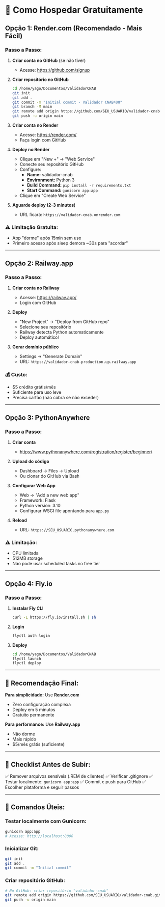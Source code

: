 # 🚀 Como Hospedar Gratuitamente

## Opção 1: Render.com (Recomendado - Mais Fácil)

### Passo a Passo:

1. **Criar conta no GitHub** (se não tiver)
   - Acesse: https://github.com/signup

2. **Criar repositório no GitHub**
   ```bash
   cd /home/yago/Documentos/ValidadorCNAB
   git init
   git add .
   git commit -m "Initial commit - Validador CNAB400"
   git branch -M main
   git remote add origin https://github.com/SEU_USUARIO/validador-cnab.git
   git push -u origin main
   ```

3. **Criar conta no Render**
   - Acesse: https://render.com/
   - Faça login com GitHub

4. **Deploy no Render**
   - Clique em "New +" → "Web Service"
   - Conecte seu repositório GitHub
   - Configure:
     - **Name:** validador-cnab
     - **Environment:** Python 3
     - **Build Command:** `pip install -r requirements.txt`
     - **Start Command:** `gunicorn app:app`
   - Clique em "Create Web Service"

5. **Aguarde deploy (2-3 minutos)**
   - URL ficará: `https://validador-cnab.onrender.com`

### ⚠️ Limitação Gratuita:
- App "dorme" após 15min sem uso
- Primeiro acesso após sleep demora ~30s para "acordar"

---

## Opção 2: Railway.app

### Passo a Passo:

1. **Criar conta no Railway**
   - Acesse: https://railway.app/
   - Login com GitHub

2. **Deploy**
   - "New Project" → "Deploy from GitHub repo"
   - Selecione seu repositório
   - Railway detecta Python automaticamente
   - Deploy automático!

3. **Gerar domínio público**
   - Settings → "Generate Domain"
   - URL: `https://validador-cnab-production.up.railway.app`

### 💰 Custo:
- $5 crédito grátis/mês
- Suficiente para uso leve
- Precisa cartão (não cobra se não exceder)

---

## Opção 3: PythonAnywhere

### Passo a Passo:

1. **Criar conta**
   - https://www.pythonanywhere.com/registration/register/beginner/

2. **Upload do código**
   - Dashboard → Files → Upload
   - Ou clonar do GitHub via Bash

3. **Configurar Web App**
   - Web → "Add a new web app"
   - Framework: Flask
   - Python version: 3.10
   - Configurar WSGI file apontando para `app.py`

4. **Reload**
   - URL: `https://SEU_USUARIO.pythonanywhere.com`

### ⚠️ Limitação:
- CPU limitada
- 512MB storage
- Não pode usar scheduled tasks no free tier

---

## Opção 4: Fly.io

### Passo a Passo:

1. **Instalar Fly CLI**
   ```bash
   curl -L https://fly.io/install.sh | sh
   ```

2. **Login**
   ```bash
   flyctl auth login
   ```

3. **Deploy**
   ```bash
   cd /home/yago/Documentos/ValidadorCNAB
   flyctl launch
   flyctl deploy
   ```

---

## 🎯 Recomendação Final:

**Para simplicidade:** Use **Render.com**
- Zero configuração complexa
- Deploy em 5 minutos
- Gratuito permanente

**Para performance:** Use **Railway.app**
- Não dorme
- Mais rápido
- $5/mês grátis (suficiente)

---

## 📝 Checklist Antes de Subir:

✅ Remover arquivos sensíveis (.REM de clientes)
✅ Verificar .gitignore
✅ Testar localmente: `gunicorn app:app`
✅ Commit e push para GitHub
✅ Escolher plataforma e seguir passos

---

## 🔧 Comandos Úteis:

### Testar localmente com Gunicorn:
```bash
gunicorn app:app
# Acesse: http://localhost:8000
```

### Inicializar Git:
```bash
git init
git add .
git commit -m "Initial commit"
```

### Criar repositório GitHub:
```bash
# No GitHub: criar repositório "validador-cnab"
git remote add origin https://github.com/SEU_USUARIO/validador-cnab.git
git push -u origin main
```
